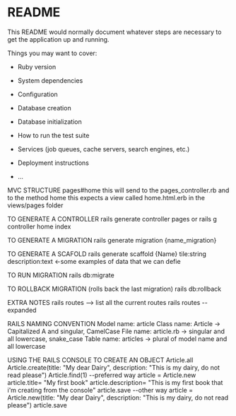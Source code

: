 # README

This README would normally document whatever steps are necessary to get the
application up and running.

Things you may want to cover:

* Ruby version

* System dependencies

* Configuration

* Database creation

* Database initialization

* How to run the test suite

* Services (job queues, cache servers, search engines, etc.)

* Deployment instructions

* ...

MVC STRUCTURE
pages#home
this will send to the pages_controller.rb and to the method home
this expects a view called home.html.erb in the views/pages folder

TO GENERATE A CONTROLLER
rails generate controller pages
or
rails g controller home index

TO GENERATE A MIGRATION
rails generate migration {name_migration}

TO GENERATE A SCAFOLD
rails generate scaffold {Name} tile:string description:text <-some examples of data that we can defie

TO RUN MIGRATION
rails db:migrate

TO ROLLBACK MIGRATION (rolls back the last migration)
rails db:rollback

EXTRA NOTES
rails routes --> list all the current routes
rails routes --expanded

RAILS NAMING CONVENTION
Model name: article
Class name: Article -> Capitalized A and singular, CamelCase
File name: article.rb -> singular and all lowercase, snake_case
Table name: articles -> plural of model name and all lowercase

USING THE RAILS CONSOLE TO CREATE AN OBJECT
Article.all
Article.create(title: "My dear Dairy", description: "This is my dairy, do not read please")
Article.find(1)
--preferred way
article = Article.new
article.title= "My first book"
article.description= "This is my first book that i'm creating from the console"
article.save
--other way
article = Article.new(title: "My dear Dairy", description: "This is my dairy, do not read please")
article.save